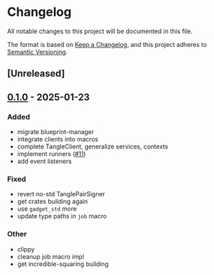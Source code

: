 # Changelog

All notable changes to this project will be documented in this file.

The format is based on [Keep a Changelog](https://keepachangelog.com/en/1.0.0/),
and this project adheres to [Semantic Versioning](https://semver.org/spec/v2.0.0.html).

## [Unreleased]

## [0.1.0](https://github.com/tangle-network/gadget/releases/tag/gadget-event-listeners-tangle-v0.1.0) - 2025-01-23

### Added

- migrate blueprint-manager
- integrate clients into macros
- complete TangleClient, generalize services, contexts
- implement runners ([#11](https://github.com/tangle-network/gadget/pull/11))
- add event listeners

### Fixed

- revert no-std TanglePairSigner
- get crates building again
- use `gadget_std` more
- update type paths in `job` macro

### Other

- clippy
- cleanup job macro impl
- get incredible-squaring building
